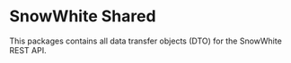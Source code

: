 # SnowWhite Shared

This packages contains all data transfer objects (DTO) for the SnowWhite REST API.
